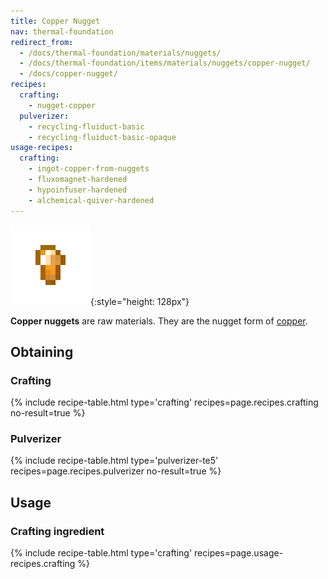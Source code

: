 ```yaml
---
title: Copper Nugget
nav: thermal-foundation
redirect_from:
  - /docs/thermal-foundation/materials/nuggets/
  - /docs/thermal-foundation/items/materials/nuggets/copper-nugget/
  - /docs/copper-nugget/
recipes:
  crafting:
    - nugget-copper
  pulverizer:
    - recycling-fluiduct-basic
    - recycling-fluiduct-basic-opaque
usage-recipes:
  crafting:
    - ingot-copper-from-nuggets
    - fluxomagnet-hardened
    - hypoinfuser-hardened
    - alchemical-quiver-hardened
---
```


![Copper nugget](/assets/images/thermal-foundation/nugget-copper.png){:style="height: 128px"}


**Copper nuggets** are raw materials. They are the nugget form of
[copper](/docs/thermal-foundation/copper-ingot/).


Obtaining
---------

### Crafting
{% include recipe-table.html type='crafting' recipes=page.recipes.crafting no-result=true %}

### Pulverizer
{% include recipe-table.html type='pulverizer-te5' recipes=page.recipes.pulverizer no-result=true %}


Usage
-----

### Crafting ingredient
{% include recipe-table.html type='crafting' recipes=page.usage-recipes.crafting %}
